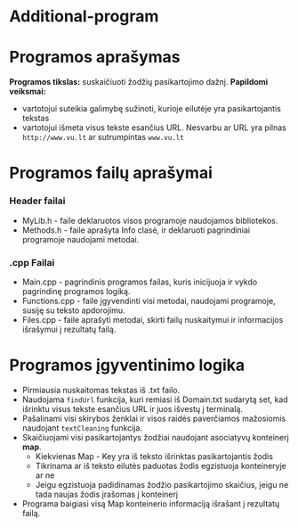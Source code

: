 # Additional-program

# Programos aprašymas

**Programos tikslas:** suskaičiuoti žodžių pasikartojimo dažnį.
**Papildomi veiksmai:** 
* vartotojui suteikia galimybę sužinoti, kurioje eilutėje yra pasikartojantis tekstas
* vartotojui išmeta visus tekste esančius URL. Nesvarbu ar URL yra pilnas ```http://www.vu.lt``` ar sutrumpintas ```www.vu.lt```

# Programos failų aprašymai
### Header failai
* MyLib.h - faile deklaruotos visos programoje naudojamos bibliotekos.
* Methods.h - faile aprašyta Info clasė, ir deklaruoti pagrindiniai programoje naudojami metodai.

### .cpp Failai
* Main.cpp -  pagrindinis programos failas, kuris inicijuoja ir vykdo pagrindinę programos logiką.
* Functions.cpp - faile įgyvendinti visi metodai, naudojami programoje, susiję su teksto apdorojimu.
* Files.cpp - faile aprašyti metodai, skirti failų nuskaitymui ir informacijos išrašymui į rezultatų failą.

# Programos įgyventinimo logika

* Pirmiausia nuskaitomas tekstas iš .txt failo. 
* Naudojama ```findUrl``` funkcija, kuri remiasi iš Domain.txt sudarytą set, kad išrinktu visus tekste esančius URL ir juos išvestų į terminalą.
* Pašalinami visi skirybos ženklai ir visos raidės paverčiamos mažosiomis naudojant ```textCleaning``` funkcija.
* Skaičiuojami visi pasikartojantys žodžiai naudojant asociatyvų konteinerį **map**.
    * Kiekvienas Map - Key yra iš teksto išrinktas pasikartojantis žodis
    * Tikrinama ar iš teksto eilutės paduotas žodis egzistuoja konteineryje ar ne
    * Jeigu egzistuoja padidinamas žodžio pasikartojimo skaičius, jeigu ne tada naujas žodis įrašomas į konteinerį
* Programa baigiasi visą Map konteinerio informaciją išrašant į rezultatų failą.

